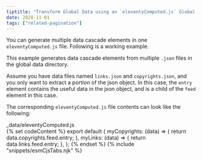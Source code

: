 ```yaml
---
tiptitle: "Transform Global Data using an `eleventyComputed.js` Global Data File"
date: 2020-11-01
tags: ["related-pagination"]
---
```


You can generate multiple data cascade elements in one `eleventyComputed.js` file. Following is a working example.

This example generates data cascade elements from multiple `.json` files in the global data directory.

Assume you have data files named `links.json` and `copyrights.json`, and you only want to extract a portion of the json object. In this case, the `entry` element contains the useful data in the json object, and is a child of the `feed` element in this case.

The corresponding `eleventyComputed.js` file contents can look like the following:

<div class="codetitle codetitle-right-md">_data/eleventyComputed.js</div>
{% set codeContent %}
export default {
	myCopyrights: (data) => {
		return data.copyrights.feed.entry;
	},
	myLinks: (data) => {
		return data.links.feed.entry;
	},
};
{% endset %}
{% include "snippets/esmCjsTabs.njk" %}